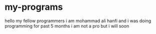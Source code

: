 # my-programs
hello my fellow programmers i am mohammad ali hanfi and i was doing programming for past 5 months i am not a pro but i will soon
